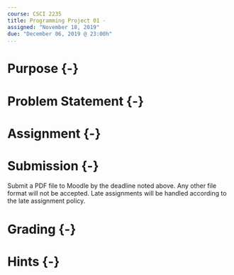 ```yaml
---
course: CSCI 2235
title: Programming Project 01 -
assigned: "November 18, 2019"
due: "December 06, 2019 @ 23:00h"
...
```


# Purpose {-}

# Problem Statement {-}

# Assignment {-}

# Submission {-}

Submit a PDF file to Moodle by the deadline noted above. Any other file format will not be accepted. Late assignments will be handled according to the late assignment policy.

# Grading {-}

# Hints {-}
